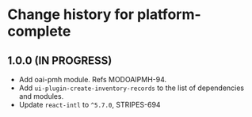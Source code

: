 # Change history for platform-complete

## 1.0.0 (IN PROGRESS)
* Add oai-pmh module. Refs MODOAIPMH-94.
* Add `ui-plugin-create-inventory-records` to the list of dependencies and modules.
* Update `react-intl` to `^5.7.0`, STRIPES-694

